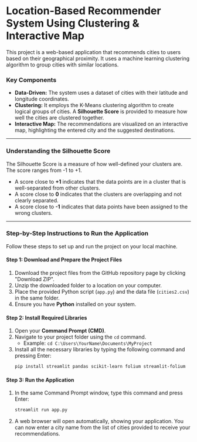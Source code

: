 # Location-Based Recommender System Using Clustering & Interactive Map

This project is a web-based application that recommends cities to users based on their geographical proximity. It uses a machine learning clustering algorithm to group cities with similar locations.

### Key Components

* **Data-Driven:** The system uses a dataset of cities with their latitude and longitude coordinates.
* **Clustering:** It employs the K-Means clustering algorithm to create logical groups of cities. A **Silhouette Score** is provided to measure how well the cities are clustered together.
* **Interactive Map:** The recommendations are visualized on an interactive map, highlighting the entered city and the suggested destinations.

---

### Understanding the Silhouette Score

The Silhouette Score is a measure of how well-defined your clusters are. The score ranges from -1 to +1.

* A score close to **+1** indicates that the data points are in a cluster that is well-separated from other clusters.
* A score close to **0** indicates that the clusters are overlapping and not clearly separated.
* A score close to **-1** indicates that data points have been assigned to the wrong clusters.

---

### Step-by-Step Instructions to Run the Application

Follow these steps to set up and run the project on your local machine.

#### Step 1: Download and Prepare the Project Files

1.  Download the project files from the GitHub repository page by clicking "Download ZIP".
2.  Unzip the downloaded folder to a location on your computer.
3.  Place the provided Python script (`app.py`) and the data file (`cities2.csv`) in the same folder.
4.  Ensure you have **Python** installed on your system.

#### Step 2: Install Required Libraries

1.  Open your **Command Prompt (CMD)**.
2.  Navigate to your project folder using the `cd` command.
    * Example: `cd C:\Users\YourName\Documents\MyProject`
3.  Install all the necessary libraries by typing the following command and pressing Enter:
    ```bash
    pip install streamlit pandas scikit-learn folium streamlit-folium
    ```

#### Step 3: Run the Application

1.  In the same Command Prompt window, type this command and press Enter:
    ```bash
    streamlit run app.py
    ```
2.  A web browser will open automatically, showing your application. You can now enter a city name from the list of cities provided to receive your recommendations.

